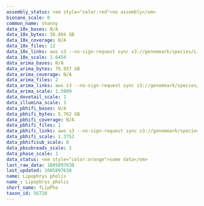 ```yaml
---
assembly_status: <em style="color:red">no assembly</em>
bionano_scale: 0
common_name: shanny
data_10x_bases: N/A
data_10x_bytes: 38.884 GB
data_10x_coverage: N/A
data_10x_files: 12
data_10x_links: aws s3 --no-sign-request sync s3://genomeark/species/Lipophrys_pholis/fLipPho2/genomic_data/10x/ .<br>
data_10x_scale: 1.6454
data_arima_bases: N/A
data_arima_bytes: 76.957 GB
data_arima_coverage: N/A
data_arima_files: 2
data_arima_links: aws s3 --no-sign-request sync s3://genomeark/species/Lipophrys_pholis/fLipPho2/genomic_data/arima/ .<br>
data_arima_scale: 1.5909
data_dovetail_scale: 1
data_illumina_scale: 1
data_pbhifi_bases: N/A
data_pbhifi_bytes: 5.762 GB
data_pbhifi_coverage: N/A
data_pbhifi_files: 1
data_pbhifi_links: aws s3 --no-sign-request sync s3://genomeark/species/Lipophrys_pholis/fLipPho2/genomic_data/pacbio/ . --exclude "*subreads.bam*"<br>
data_pbhifi_scale: 1.3752
data_pbhifisub_scale: 0
data_pbsubreads_scale: 1
data_phase_scale: 1
data_status: <em style="color:orange">some data</em>
last_raw_data: 1605897638
last_updated: 1605897638
name: Lipophrys pholis
name_: Lipophrys_pholis
short_name: fLipPho
taxon_id: 56720
---
```

